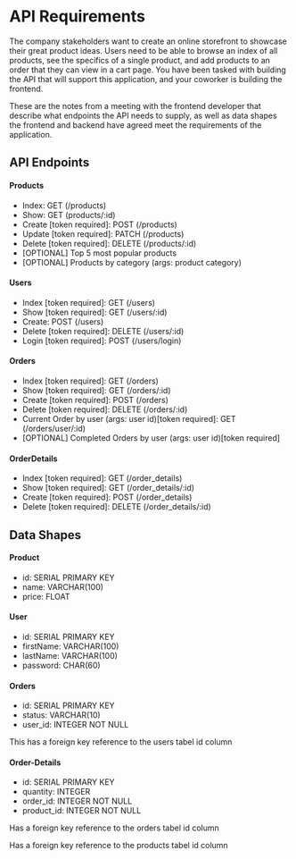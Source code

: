 # API Requirements
The company stakeholders want to create an online storefront to showcase their great product ideas. Users need to be able to browse an index of all products, see the specifics of a single product, and add products to an order that they can view in a cart page. You have been tasked with building the API that will support this application, and your coworker is building the frontend.

These are the notes from a meeting with the frontend developer that describe what endpoints the API needs to supply, as well as data shapes the frontend and backend have agreed meet the requirements of the application. 

## API Endpoints
#### Products
- Index: GET (/products)
- Show: GET (products/:id)
- Create [token required]: POST (/products)
- Update [token required]: PATCH (/products)
- Delete [token required]: DELETE (/products/:id)
- [OPTIONAL] Top 5 most popular products 
- [OPTIONAL] Products by category (args: product category)

#### Users
- Index [token required]: GET (/users)
- Show [token required]: GET (/users/:id)
- Create: POST (/users)
- Delete [token required]: DELETE (/users/:id)
- Login [token required]: POST (/users/login)

#### Orders
- Index [token required]: GET (/orders)
- Show [token required]: GET (/orders/:id)
- Create [token required]: POST (/orders)
- Delete [token required]: DELETE (/orders/:id)
- Current Order by user (args: user id)[token required]: GET (/orders/user/:id)
- [OPTIONAL] Completed Orders by user (args: user id)[token required]

#### OrderDetails
- Index [token required]: GET (/order_details)
- Show [token required]: GET (/order_details/:id)
- Create [token required]: POST (/order_details)
- Delete [token required]: DELETE (/order_details/:id)

## Data Shapes
#### Product
- id: SERIAL PRIMARY KEY
- name: VARCHAR(100)
- price: FLOAT

#### User
- id: SERIAL PRIMARY KEY
- firstName: VARCHAR(100)
- lastName: VARCHAR(100)
- password: CHAR(60)

#### Orders
- id: SERIAL PRIMARY KEY
- status: VARCHAR(10)
- user_id: INTEGER NOT NULL

This has a foreign key reference to the users tabel id column

#### Order-Details
- id: SERIAL PRIMARY KEY
- quantity: INTEGER
- order_id: INTEGER NOT NULL
- product_id: INTEGER NOT NULL

Has a foreign key reference to the orders tabel id column

Has a foreign key reference to the products tabel id column
